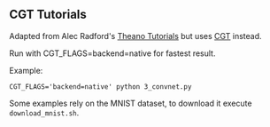 CGT Tutorials
-------------
Adapted from Alec Radford's [Theano Tutorials](https://github.com/Newmu/Theano-Tutorials/) but uses [CGT](https://github.com/joschu/cgt) instead.

Run with CGT_FLAGS=backend=native for fastest result.

Example:

```
CGT_FLAGS='backend=native' python 3_convnet.py
```

Some examples rely on the MNIST dataset, to download it execute `download_mnist.sh`.

